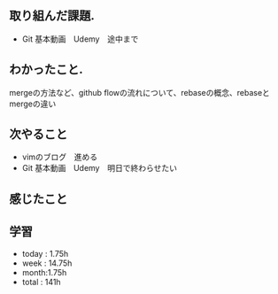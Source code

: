 ## 取り組んだ課題. 
+ Git 基本動画　Udemy　途中まで
## わかったこと.
mergeの方法など、github flowの流れについて、rebaseの概念、rebaseとmergeの違い
 ## 次やること 　
+ vimのブログ　進める
 + Git 基本動画　Udemy　明日で終わらせたい
## 感じたこと

## 学習
+ today : 1.75h 
+ week : 14.75h
+ month:1.75h
+ total : 141h
